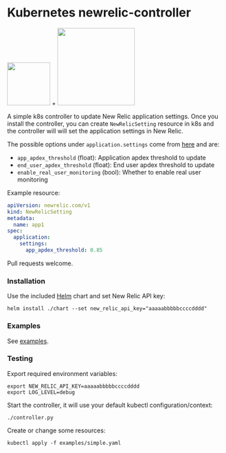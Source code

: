 # Kubernetes newrelic-controller

  <img src="https://raw.githubusercontent.com/max-rocket-internet/newrelic-controller/master/img/k8s-logo.png" width="100"> + <img src="https://raw.githubusercontent.com/max-rocket-internet/newrelic-controller/master/img/new-relic-logo.png" width="180">

A simple k8s controller to update New Relic application settings. Once you install the controller, you can create `NewRelicSetting` resource in k8s and the controller will will set the application settings in New Relic.

The possible options under `application.settings` come from [here](https://new-relic-api.readthedocs.io/en/develop/ref/applications.html#newrelic_api.applications.Applications.update) and are:

- `app_apdex_threshold` (float): Application apdex threshold to update
- `end_user_apdex_threshold` (float): End user apdex threshold to update
- `enable_real_user_monitoring` (bool): Whether to enable real user monitoring

Example resource:

```yaml
apiVersion: newrelic.com/v1
kind: NewRelicSetting
metadata:
  name: app1
spec:
  application:
    settings:
      app_apdex_threshold: 0.85
```

Pull requests welcome.

### Installation

Use the included [Helm](https://helm.sh/) chart and set New Relic API key:

```shell
helm install ./chart --set new_relic_api_key="aaaaabbbbbccccdddd"
```

### Examples

See [examples](examples).

### Testing

Export required environment variables:

```
export NEW_RELIC_API_KEY=aaaaabbbbbccccdddd
export LOG_LEVEL=debug
```

Start the controller, it will use your default kubectl configuration/context:

```
./controller.py
```

Create or change some resources:

```
kubectl apply -f examples/simple.yaml
```
